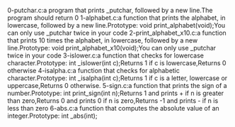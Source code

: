 0-putchar.c:a program that prints _putchar, followed by a new line.The program should return 0
1-alphabet.c:a function that prints the alphabet, in lowercase, followed by a new line.Prototype: void print_alphabet(void);You can only use _putchar twice in your code
2-print_alphabet_x10.c:a function that prints 10 times the alphabet, in lowercase, followed by a new line.Prototype: void print_alphabet_x10(void);You can only use _putchar twice in your code
3-islower.c:a function that checks for lowercase character.Prototype: int _islower(int c);Returns 1 if c is lowercase,Returns 0 otherwise
4-isalpha.c:a function that checks for alphabetic character.Prototype: int _isalpha(int c);Returns 1 if c is a letter, lowercase or uppercase,Returns 0 otherwise.
5-sign.c:a function that prints the sign of a number.Prototype: int print_sign(int n);Returns 1 and prints + if n is greater than zero,Returns 0 and prints 0 if n is zero,Returns -1 and prints - if n is less than zero
6-abs.c:a function that computes the absolute value of an integer.Prototype: int _abs(int);
